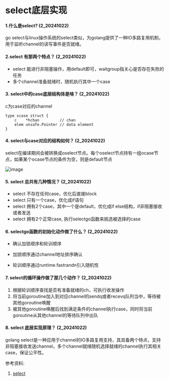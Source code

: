 # select底层实现

#### 1.什么是select? (2_20241022)
go select与linux操作系统的select类似，为golang提供了一种IO多路复用机制，用于监听channel的读写事件是否就绪。

#### 2.select 有那两个特点？ (2_20241022)
* select 能进行非阻塞操作，用default即可，waitgroup指关心是否存在失败的任务
* 多个channel准备就绪时，随机执行其中一个case


#### 3. select中的case底层结构体是啥？  (2_20241022)
c为case对应的channel
```
type scase struct {
	c    *hchan         // chan
	elem unsafe.Pointer // data element
}
```
#### 4. select与case对应的结构如何？  (2_20241022)
select在编译期间会被转换成oselect节点。每个oselect节点持有一组ocase节点，如果某个ocase节点的条件为空，则是default节点

![image](https://github.com/user-attachments/assets/2f4e4f74-b9ae-47ba-983a-db2dcdbde2b6)


#### 5. select 总共有几种情况？  (2_20241022)
* select 不存在任何case，优化后直接block
* select 只有一个case，优化成if语句
* select 拥有2个case，其中一个是default，优化成if else结构，if非阻塞接收或者发送
* select 拥有2个正常case, 执行selectgo函数来挑选被选择的case

#### 6. selectgo函数的初始化动作做了什么？  (2_20241022)
* 确认加锁顺序和轮训顺序

* 加锁顺序通过channel地址排序确认
* 轮训顺序通过runtime.fastrandn引入随机性

#### 7. select的循环操作做了那几个动作？ (2_20241022)
1. 根据轮训顺序查找是否有准备就绪的ch，可执行收发操作
2. 将当前goroutine加入到对应channel的sendq或者recevq队列当中，等待被其他goroutine唤醒
3. 被其他goroutine唤醒后找到满足条件的channel执行case，同时将当前goroutine从其他channel的等待队列中出队


#### 8. select 底层实现原理？  (2_20241022)
golang select是一种应用于channel的IO多路复用支持，其具备两个特点，支持非阻塞接收发送channel，多个channel就绪随机选择就绪的channel执行其相关case，保证公平性。






参考资料:
1. [select ](https://draveness.me/golang/docs/part2-foundation/ch05-keyword/golang-select/)
